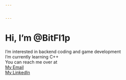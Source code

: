 ```yaml
---


---
```


<h1 id="hi-i’m-bitfl1p">Hi, I’m @BitFl1p</h1>
<p>I’m interested in backend coding and game development<br>
I’m currently learning C++<br>
You can reach me over at<br>
<a href="mailto:jumiciobi@gmail.com">My Email</a><br>
<a href="https://www.linkedin.com/in/b1tfl1p/">My LinkedIn</a></p>


